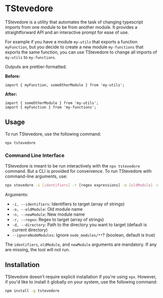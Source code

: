 # TStevedore

TStevedore is a utility that automates the task of changing typescript imports from one module to be from another module. 
It provides a straightforward API and an interactive prompt for ease of use.

For example if you have a module `my-utils` that exports a function `myFunction`, but you decide to create a new module
`my-functions` that exports the same function, you can use TStevedore to change all imports of `my-utils` to `my-functions`.

Outputs are prettier-formatted.

**Before:**
```
import { myFunction, someOtherModule } from 'my-utils';
```

**After:**
```
import { someOtherModule } from 'my-utils';
import { myFunction } from 'my-functions';
```

## Usage

To run TStevedore, use the following command:

```sh
npx tstevedore
``` 

### Command Line Interface

TStevedore is meant to be run interactively with the `npx tstevedore` command. But a CLI is provided for
convenience. To run TStevedore with command-line arguments, use:

```sh
npx stevedore -i [identifiers] -r [regex expressions] -o [oldModule] -n [newModule] -d [directory] 
```

Arguments:

* `-i, --identifiers`: Identifiers to target (array of strings)
* `-o, --oldModule`: Old module name
* `-n, --newModule`: New module name
* `-r, --regex`: Regex to target (array of strings)
* `-d, --directory`: Path to the directory you want to target (default is current directory)
* `--ignoreNodeModules`: Ignore `node_modules/**`? (boolean, default is true)

The `identifiers`, `oldModule`, and `newModule` arguments are mandatory. If any are missing, the tool will not run.

## Installation

TStevedore doesn't require explicit installation if you're using `npx`. However, if you'd like to install it globally on
your system, use the following command:

```sh
npm install -g tstevedore
```
